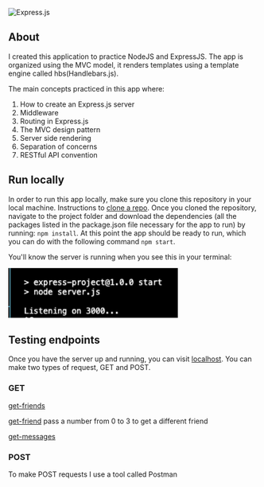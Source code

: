 ![Express.js](https://th.bing.com/th/id/R.08b7f631b8ae989e2b8d1bda66d3168a?rik=L5%2ftOazF7nQGAQ&riu=http%3a%2f%2fcharantechnologies.com%2fimages%2fcourses%2fexpressjs.png&ehk=i%2bBGgc8QBhKzJkExK4gz1xcOGHo5MLtoyzEllxuUiAc%3d&risl=&pid=ImgRaw&r=0)

## About
 I created this application to practice NodeJS and ExpressJS. The app is organized using the MVC model,
 it renders templates using a template engine called hbs(Handlebars.js).
 
 The main concepts practiced in this app where:
 
 1. How to create an Express.js server
 2. Middleware 
 3. Routing in Express.js
 4. The MVC design pattern
 5. Server side rendering
 6. Separation of concerns
 7. RESTful API convention
 
 ## Run locally 
 
 In order to run this app locally, make sure you clone this repository in your local machine. Instructions to [clone a repo](https://docs.github.com/en/repositories/creating-and-managing-repositories/cloning-a-repository). Once you cloned the repository, navigate to the project folder and download the dependencies (all the packages listed in the package.json file necessary for the app to run) by running: `npm install`. At this point the app should be ready to run, which you can do with the following command `npm start`.

 You'll know the server is running when you see this in your terminal: 

 <img src="public/images/server-output.png" height="100">

 ## Testing endpoints

 Once you have the server up and running, you can visit [localhost](http://localhost:3000/). You can make two types of request, GET and POST.
 
  ### GET
  
  [get-friends](http://localhost:3000/friends)
  
  [get-friend](http://localhost:3000/friends/1) pass a number from 0 to 3 to get a different friend
  
  [get-messages](http://localhost:3000/messages)
  
  ### POST
  
  To make POST requests I use a tool called Postman
  
  
  
 
 
 
 
